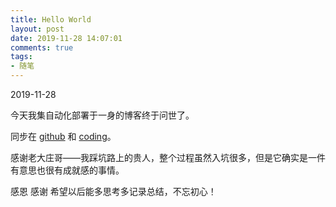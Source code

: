 ```yaml
---
title: Hello World
layout: post
date: 2019-11-28 14:07:01
comments: true
tags: 
- 随笔
---
```


2019-11-28

今天我集自动化部署于一身的博客终于问世了。

同步在 [github](https://lemon1499.github.io) 和 [coding](https://ylyu.coding.me)。

感谢老大庄哥——我踩坑路上的贵人，整个过程虽然入坑很多，但是它确实是一件有意思也很有成就感的事情。

感恩 感谢 希望以后能多思考多记录总结，不忘初心！

